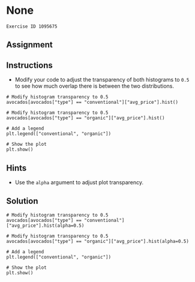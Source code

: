
#  None

```
Exercise ID 1095675
```

##  Assignment 

##  Instructions 

- Modify your code to adjust the transparency of both histograms to `0.5` to see how much overlap there is between the two distributions.



```
# Modify histogram transparency to 0.5 
avocados[avocados["type"] == "conventional"]["avg_price"].hist()

# Modify histogram transparency to 0.5
avocados[avocados["type"] == "organic"]["avg_price"].hist()

# Add a legend
plt.legend(["conventional", "organic"])

# Show the plot
plt.show()
```

##  Hints 

- Use the `alpha` argument to adjust plot transparency.



##  Solution 

```
# Modify histogram transparency to 0.5
avocados[avocados["type"] == "conventional"]["avg_price"].hist(alpha=0.5)

# Modify histogram transparency to 0.5
avocados[avocados["type"] == "organic"]["avg_price"].hist(alpha=0.5)

# Add a legend
plt.legend(["conventional", "organic"])

# Show the plot
plt.show()
```


